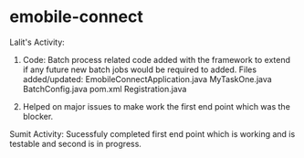 # emobile-connect

Lalit's Activity:
1. Code: Batch process related code added with the framework to extend if any future new batch jobs would be required to added.
  Files added/updated: 
  EmobileConnectApplication.java
  MyTaskOne.java
  BatchConfig.java
  pom.xml
  Registration.java 

2. Helped on major issues to make work the first end point which was the blocker.


Sumit Activity: 
  Sucessfuly completed first end point which is working and is testable and second is in progress.

